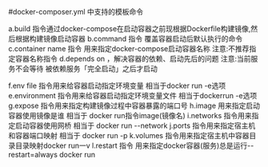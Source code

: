 #docker-composer.yml 中支持的模板命令

a.build 指令通过docker-compose在启动容器之前现根据Dockerfile构建镜像,然后根据构建镜像启动容器
b.command 指令 覆盖容器启动后默认执行的命令
c.container name 指令 用来指定docker-compose启动容器名称 注意:不推荐指定容器名称指令
d.depends on  ，解决容器的依赖、启动先后的问题 
   注意:当前服务不会等待 被依赖服务「完全启动」之后才启动

f.env file 指令用来给容器启动指定环境变量 相当于docker run -e选项 
e.environment 指令用来给容器启动指定环境变量文件 相当于dockerrun -e选项
g.expose 指令用来指定构建镜像过程中容器暴露的端口号
h.image  用来指定启动容器使用镜像是谁 相当于 docker run指令image(镜像名)
i.networks 指令用来指定启动容器使用网桥 相当于 docker run --network
j.ports  指令用来指定宿主机和容器端口映射 相当于 docker run -p
k.volumes 指令用来指定宿主机中容器目录目录映射docker run一v
l.restart  指令 用来指定docker容器(服务)总是运行--restart=always docker run